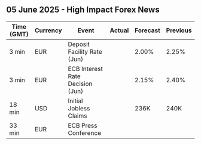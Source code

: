 ## 05 June 2025 - High Impact Forex News

| Time (GMT) | Currency | Event | Actual | Forecast | Previous |
|------|----------|-------|--------|----------|----------|
| 3 min | EUR | Deposit Facility Rate (Jun) |  | 2.00% | 2.25% |
| 3 min | EUR | ECB Interest Rate Decision (Jun) |  | 2.15% | 2.40% |
| 18 min | USD | Initial Jobless Claims |  | 236K | 240K |
| 33 min | EUR | ECB Press Conference |  |  |  |
